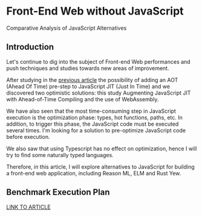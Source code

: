 # Front-End Web without JavaScript
Comparative Analysis of JavaScript Alternatives

## Introduction
Let's continue to dig into the subject of Front-end Web performances and push techniques and studies towards new areas of improvement.

After studying in the [previous article](https://itnext.io/is-it-possible-to-improve-javascript-jit-with-an-aot-pre-step-8e25ecb3590f) the possibility of adding an AOT (Ahead Of Time) pre-step to JavaScript JIT (Just In Time) and we discovered two optimistic solutions: this study Augmenting JavaScript JIT with Ahead-of-Time Compiling and the use of WebAssembly.

We have also seen that the most time-consuming step in JavaScript execution is the optimization phase: types, hot functions, paths, etc. In addition, to trigger this phase, the JavaScript code must be executed several times. I'm looking for a solution to pre-optimize JavaScript code before execution. 

We also saw that using Typescript has no effect on optimization, hence I will try to find some naturally typed languages.

Therefore, in this article, I will explore alternatives to JavaScript for building a front-end web application, including Reason ML, ELM and Rust Yew.

## Benchmark Execution Plan

[LINK TO ARTICLE]()
